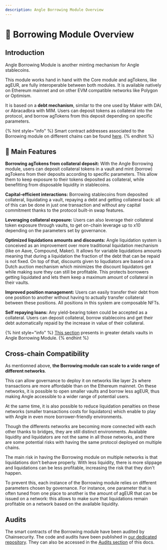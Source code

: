 ```yaml
---
description: Angle Borrowing Module Overview
---
```


# 🔭 Borrowing Module Overview

## Introduction

Angle Borrowing Module is another minting mechanism for Angle stablecoins.

This module works hand in hand with the Core module and agTokens, like agEUR, are fully interoperable between both modules. It is available natively on Ethereum mainnet and on other EVM compatible networks like Polygon or Optimism.

It is based on a **debt mechanism**, similar to the one used by Maker with DAI, or Abracadbra with MIM. Users can deposit tokens as collateral into the protocol, and borrow agTokens from this deposit depending on specific parameters.

{% hint style="info" %}
Smart contract addresses associated to the Borrowing module on different chains can be found [here](https://developers.angle.money/overview/smart-contracts).
{% endhint %}

## 🏦 Main Features

**Borrowing agTokens from collateral deposit:** With the Angle Borrowing module, users can deposit collateral tokens in a vault and mint (borrow) agTokens from their deposits according to specific parameters. This allow them to keep exposure to their tokens deposited as collateral, while benefitting from disposable liquidity in stablecoins.

**Capital-efficient interactions:** Borrowing stablecoins from deposited collateral, liquidating a vault, repaying a debt and getting collateral back: all of this can be done in just one transaction and without any capital commitment thanks to the protocol built-in swap features.

**Leveraging collateral exposure:** Users can also leverage their collateral token exposure through vaults, to get on-chain leverage up to x10 depending on the parameters set by governance.

**Optimized liquidations amounts and discounts:** Angle liquidation system is conceived as an improvement over more traditional liquidation mechanism (like on Aave, Compound, Maker). It allows for variable liquidations amounts meaning that during a liquidation the fraction of the debt that can be repaid is not fixed. On top of that, discounts given to liqudiators are based on a Dutch auction mechanism which minimizes the discount liquidators get while making sure they can still be profitable. This protects borrowers getting liquidated and lets them keep a maximum amount of collateral in their vaults.

**Improved position management:** Users can easily transfer their debt from one position to another without having to actually transfer collateral between these positions. All positions in this system are composable NFTs.

**Self repaying loans:** Any yield-bearing token could be accepted as a collateral. Users can deposit collateral, borrow stablecoins and get their debt automatically repaid by the increase in value of their collateral.

{% hint style="info" %}
[This section](vaults/) presents in greater details vaults in Angle Borrowing Module.
{% endhint %}

## Cross-chain Compatibility

As mentionned above, **the Borrowing module can scale to a wide range of different networks**.

This can allow governance to deploy it on networks like layer 2s where transactions are more affordable than on the Ethereum mainnet. On these networks, it is possible to open smaller vaults and borrow less agEUR, thus making Angle accessible to a wider range of potential users.

At the same time, it is also possible to reduce liquidation penalties on these networks (smaller transactions costs for liquidators) which enable to play with Angle in even more borrower-friendly environments.

Though the differents networks are becoming more connected with each other thanks to bridges, they are still distinct environments. Available liquidity and liquidators are not the same in all those networks, and there are some potential risks with having the same protocol deployed on multiple chains.

The main risk in having the Borrowing module on multiple networks is that liquidations don't behave properly. With less liquidity, there is more slippage and liquidations can be less profitable, increasing the risk that they don't happen.

To prevent this, each instance of the Borrowing module relies on different parameters chosen by governance. For instance, one parameter that is often tuned from one place to another is the amount of agEUR that can be issued on a network: this allows to make sure that liquidations remain profitable on a network based on the available liquidity.

## Audits

The smart contracts of the Borrowing module have been audited by Chainsecurity. The code and audits have been published in [our dedicated repository](https://github.com/AngleProtocol/borrow-contracts). They can also be accessed in the [Audits section](../resources/audits/) of this docs.
